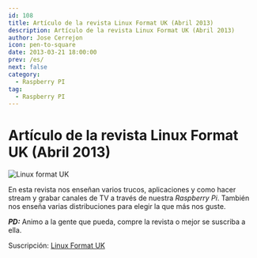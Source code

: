 ```yaml
---
id: 108
title: Artículo de la revista Linux Format UK (Abril 2013)
description: Artículo de la revista Linux Format UK (Abril 2013)
author: Jose Cerrejon
icon: pen-to-square
date: 2013-03-21 18:00:00
prev: /es/
next: false
category:
  - Raspberry PI
tag:
  - Raspberry PI
---
```


# Artículo de la revista Linux Format UK (Abril 2013)

![Linux format UK](/images/Linux_Format_UK_2013-04.jpg)

En esta revista nos enseñan varios trucos, aplicaciones y como hacer stream y grabar canales de TV a través de nuestra *Raspberry Pi*. También nos enseña varias distribuciones para elegir la que más nos guste.

***PD:*** Animo a la gente que pueda, compre la revista o mejor se suscriba a ella.

Suscripción: [Linux Format UK](http://www.myfavouritemagazines.co.uk/content/lp/linuxformat/)